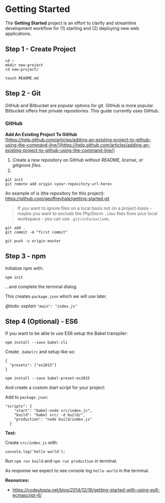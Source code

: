 # Getting Started

The **Getting Started** project is an effort to clarify and streamline development workflow for (1) starting and (2) deploying new web applications.

## Step 1 - Create Project

```
cd ~
mkdir new-project
cd new-project/
```

```
touch README.md
```

## Step 2 - Git

GitHub and Bitbucket are popular options for git.  GitHub is more popular.  Bitbucket offers free private repositories.  This guide currently uses GitHub.

### GitHub

**Add An Existing Project To GitHub**
[https://help.github.com/articles/adding-an-existing-project-to-github-using-the-command-line/](https://help.github.com/articles/adding-an-existing-project-to-github-using-the-command-line/)

1. Create a new repository on GitHub *without README, license, or gitignore files*.
2. 
```
git init
git remote add origin <your-repository-url-here>
```

An example of <your-repository-url-here> is (the repository for this project):
https://github.com/geoffreyhale/getting-started.git

> If you want to ignore files on a local basis not on a project-basis - maybe you want to exclude the PhpStorm `.idea` files from your local workspace - you can use `.git/info/exclude`.

```
git add .
git commit -m "first commit"

git push -u origin master
```

## Step 3 - npm

Initialize npm with:

`npm init`

...and complete the terminal dialog.

This creates `package.json` which we will use later.

*@todo: explain `"main": "index.js"`*

## Step 4 (Optional) - ES6

If you want to be able to use ES6 setup the Babel transpiler:

`npm install --save babel-cli`

Create `.babelrc` and setup like so:

```
{ 
  "presets": ["es2015"]
}
```
`npm install --save babel-preset-es2015`

And create a custom start script for your project:

Add to `package.json`:

```
"scripts": {
    "start": "babel-node src/index.js",
    "build": "babel src/ -d build/",
    "production": "node build/index.js"
  }
```

**Test:**

Create `src/index.js` with:

```
console.log('hello world');
```

Run `npm run build` and `npm run production` in terminal.

As response we expect to see console log `hello world` in the terminal.

**Resources:**
- https://codeutopia.net/blog/2014/12/18/getting-started-with-using-es6-ecmascript-6/

